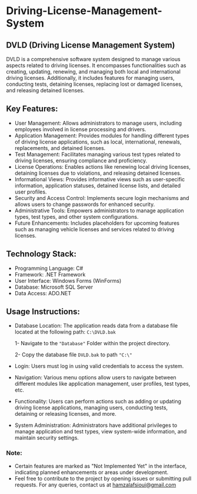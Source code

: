 # Driving-License-Management-System
## DVLD (Driving License Management System)
DVLD is a comprehensive software system designed to manage various aspects related to driving licenses. It encompasses functionalities such as creating, updating, renewing, and managing both local and international driving licenses. Additionally, it includes features for managing users, conducting tests, detaining licenses, replacing lost or damaged licenses, and releasing detained licenses.

## Key Features:
* User Management:
Allows administrators to manage users, including employees involved in license processing and drivers.
* Application Management:
Provides modules for handling different types of driving license applications, such as local, international, renewals, replacements, and detained licenses.
* Test Management:
Facilitates managing various test types related to driving licenses, ensuring compliance and proficiency.
* License Operations:
Enables actions like renewing local driving licenses, detaining licenses due to violations, and releasing detained licenses.
* Informational Views:
Provides informative views such as user-specific information, application statuses, detained license lists, and detailed user profiles.
* Security and Access Control:
Implements secure login mechanisms and allows users to change passwords for enhanced security.
* Administrative Tools:
Empowers administrators to manage application types, test types, and other system configurations.
* Future Enhancements:
Includes placeholders for upcoming features such as managing vehicle licenses and services related to driving licenses.
## Technology Stack:
* Programming Language: C#
* Framework: .NET Framework
* User Interface: Windows Forms (WinForms)
* Database: Microsoft SQL Server
* Data Access: ADO.NET
## Usage Instructions:
* Database Location:
  The application reads data from a database file located at the following path: ``` C:\DVLD.bak ```
  
  1- Navigate to the ``` "Database" ``` Folder within the project directory.
  
  2- Copy the database file ``` DVLD.bak ``` to path ``` "C:\" ```
* Login:
Users must log in using valid credentials to access the system.
* Navigation:
Various menu options allow users to navigate between different modules like application management, user profiles, test types, etc.
* Functionality:
Users can perform actions such as adding or updating driving license applications, managing users, conducting tests, detaining or releasing licenses, and more.
* System Administration:
Administrators have additional privileges to manage application and test types, view system-wide information, and maintain security settings.
### Note:
* Certain features are marked as "Not Implemented Yet" in the interface, indicating planned enhancements or areas under development.
* Feel free to contribute to the project by opening issues or submitting pull requests. For any queries, contact us at hamzalafsioui@gmail.com

